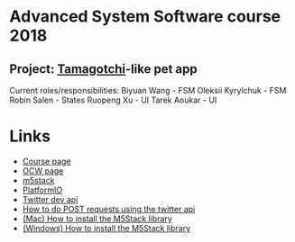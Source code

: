 # Advanced System Software course 2018

## Project: [Tamagotchi](https://en.wikipedia.org/wiki/Tamagotchi)-like pet app

Current roles/responsibilities:
Biyuan Wang - FSM
Oleksii Kyrylchuk - FSM
Robin Salen - States
Ruopeng Xu - UI
Tarek Aoukar - UI

# Links

* [Course page](https://titech-aos.github.io)
* [OCW page](http://www.ocw.titech.ac.jp/index.php?module=General&action=T0300&GakubuCD=4&GakkaCD=342323&KeiCD=23&course=23&KougiCD=201804862&Nendo=2018&lang=EN&vid=03)
* [m5stack](http://m5stack.com/)
* [PlatformIO](https://platformio.org/)
* [Twitter dev api](https://developer.twitter.com/en/use-cases/publish-and-curate)
* [How to do POST requests using the twitter api](https://developer.twitter.com/en/docs/tweets/post-and-engage/api-reference/post-statuses-update)
* [(Mac) How to install the M5Stack library](https://m5stack.readthedocs.io/en/latest/get-started/m5stack_core_get_started_Arduino_MacOS.html)
* [(Windows) How to install the M5Stack library](https://m5stack.readthedocs.io/en/latest/get-started/m5stack_core_get_started_Arduino_Windows.html)
